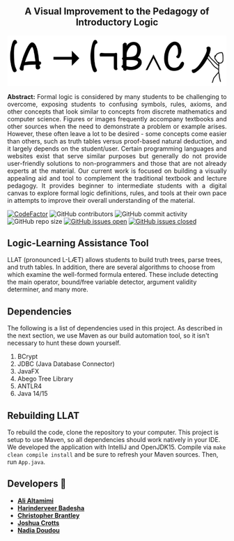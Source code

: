 <!-- PROJECT LOGO -->
<h2 align="center">A Visual Improvement to the Pedagogy of Introductory Logic</h2>

<p align="center">
    <img src="/docs/images/logollat.png" alt="LLAT Logo">
</p>

<p align="justify">
    <strong>Abstract:</strong> Formal logic is considered by many students to be challenging to overcome, exposing students to confusing symbols, rules, axioms, and other concepts that look similar to concepts from discrete mathematics and computer science. Figures or images frequently accompany textbooks and other sources when the need to demonstrate a problem or example arises. However, these often leave a lot to be desired - some concepts come easier than others, such as truth tables versus proof-based natural deduction, and it largely depends on the student/user. Certain programming languages and websites exist that serve similar purposes but generally do not provide user-friendly solutions to non-programmers and those that are not already experts at the material. Our current work is focused on building a visually appealing aid and tool to complement the traditional textbook and lecture pedagogy. It provides beginner to intermediate students with a digital canvas to explore formal logic definitions, rules, and tools at their own pace in attempts to improve their overall understanding of the material.
</p>

[![CodeFactor](https://www.codefactor.io/repository/github/joshuacrotts/Logic-Learning-Assistance-Tool/badge)](https://www.codefactor.io/repository/github/joshuacrotts/Logic-Learning-Assistance-Tool) ![GitHub contributors](https://img.shields.io/github/contributors/JoshuaCrotts/Logic-Learning-Assistance-Tool) ![GitHub commit activity](https://img.shields.io/github/commit-activity/m/JoshuaCrotts/Logic-Learning-Assistance-Tool) ![GitHub repo size](https://img.shields.io/github/repo-size/JoshuaCrotts/Logic-Learning-Assistance-Tool) [![GitHub issues open](https://img.shields.io/github/issues/JoshuaCrotts/Logic-Learning-Assistance-Tool)]()
[![GitHub issues closed](https://img.shields.io/github/issues-closed-raw/JoshuaCrotts/Logic-Learning-Assistance-Tool)]()

## Logic-Learning Assistance Tool
LLAT (pronounced L-LÆT) allows students to build truth trees, parse trees, and truth tables. In addition, there are several algorithms to choose from which examine the well-formed formula entered. These include detecting the main operator, bound/free variable detector, argument validity determiner, and many more.

## Dependencies
The following is a list of dependencies used in this project. As described in the next section, we use Maven as our build automation tool, so it isn't necessary to hunt these down yourself.
1. BCrypt
2. JDBC (Java Database Connector)
3. JavaFX
4. Abego Tree Library
5. ANTLR4
6. Java 14/15

## Rebuilding LLAT
To rebuild the code, clone the repository to your computer. This project is setup to use Maven, so all dependencies should work natively in your IDE. We developed the application with IntelliJ and OpenJDK15. Compile via `make clean compile install` and be sure to refresh your Maven sources. Then, run `App.java`.

## Developers 📣

- [**Ali Altamimi**](https://github.com/CodingTheories)
- [**Harinderveer Badesha**](https://github.com/HarinB4)
- [**Christopher Brantley**](https://github.com/ccbrantley)
- [**Joshua Crotts**](https://github.com/JoshuaCrotts)
- [**Nadia Doudou**](https://github.com/diatt17)
